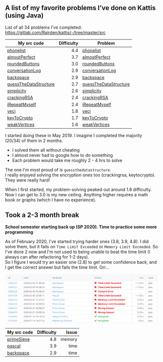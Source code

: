 ## A list of my favorite problems I've done on Kattis (using Java)

List of all 34 problems I've completed:  
https://gitlab.com/Rairden/kattis/-/tree/master/src

| My src code                                                                                                                   | Difficulty | Problem                                                         |
|-------------------------------------------------------------------------------------------------------------------------------|-----------:|-----------------------------------------------------------------|
| [phonelist](https://gitlab.com/Rairden/kattis/-/blob/master/src/phonelist/PhoneList.java)                                     |        4.4 | [phonelist](https://open.kattis.com/problems/phonelist) |
| [almostPerfect](https://gitlab.com/Rairden/kattis/-/blob/master/src/almostperfect/AlmostPerfect.java)                         |        3.7 | [almostPerfect](https://open.kattis.com/problems/almostperfect) |
| [roundedButtons](https://gitlab.com/Rairden/kattis/-/blob/master/src/roundedbuttons/RoundedButtons.java)                      |        3.0 | [roundedButtons](https://open.kattis.com/problems/roundedbuttons) |
| [conversationLog](https://gitlab.com/Rairden/kattis/-/blob/master/src/conversationlog/ConversationLog.java)                   |        2.9 | [conversationLog](https://open.kattis.com/problems/conversationlog) |
| [backspace](https://gitlab.com/Rairden/kattis/-/blob/master/src/backspace/Backspace.java)                                     |        2.9 | [backspace](https://open.kattis.com/problems/backspace) |
| [guessTheDataStructure](https://gitlab.com/Rairden/kattis/-/blob/master/src/guessthedatastructure/GuessTheDataStructure.java) |        2.7 | [guessTheDataStructure](https://open.kattis.com/problems/guessthedatastructure) |
| [simplicity](https://gitlab.com/Rairden/kattis/-/blob/master/src/simplicity/Simplicity.java)                                  |        2.6 | [simplicity](https://open.kattis.com/problems/simplicity) |
| [crackingRSA](https://gitlab.com/Rairden/kattis/-/blob/master/src/crackingrsa/CrackingRSA.java)                               |        2.4 | [crackingRSA](https://open.kattis.com/problems/crackingrsa) |
| [iRepeatMyself](https://gitlab.com/Rairden/kattis/-/blob/master/src/irepeatmyself/IRepeatMyself.java)                         |        2.4 | [iRepeatMyself](https://open.kattis.com/problems/irepeatmyself) |
| [veci](https://gitlab.com/Rairden/kattis/-/tree/master/src/veci)                                                              |        1.8 | [veci](https://open.kattis.com/problems/veci) |
| [keyToCrypto](https://gitlab.com/Rairden/kattis/-/blob/master/src/keytocrypto/KeyToCrypto.java)                               |        1.7 | [keyToCrypto](https://open.kattis.com/problems/keytocrypto) |
| [weakVertices](https://gitlab.com/Rairden/kattis/-/tree/master/src/weakvertices)                                              |        1.6 | [weakVertices](https://open.kattis.com/problems/weakvertices) |


I started doing these in May 2019. I imagine I completed the majority (20/34) of them in 2 months.  

* I solved them all without cheating
* I almost never had to google how to do something
* Each problem would take me roughly 2 - 4 hrs to solve

The one I'm most proud of is `guessthedatastructure`.  
I really enjoyed solving the encryption ones too (crackingrsa, keytocrypto). They were really hard!  

When I first started, my problem-solving peaked out around 1.8 difficulty. Now I can get to 3.0 is my new ceiling. Anything higher requires a math book or graphs (which I have no experience).  

## Took a 2-3 month break


**School semester starting back up (SP 2020). Time to practice some more programming**  

As of February 2020, I've started trying harder ones (3.8, 3.9, 4.8).  I did solve them, but it fails on `Time Limit Exceeded` or `Memory Limit Exceeded`.  So I've done 2 now and I'm not used to being unable to beat the time limit (I always can after refactoring for 1-2 days).  
So I figure I would try an easier one (2.8) to get some confidence back, and I get the correct answer but fails the time limit.  Grr...

![](/docs/limitExceeded.png)

| My src code                                                                                  | Difficulty |  Issue |
|----------------------------------------------------------------------------------------------|-----------:|-------:|
| [primeSieve](https://gitlab.com/Rairden/kattis/-/blob/master/src/primesieve/PrimeSieve.java) |        4.8 | memory |
| [pascal](https://gitlab.com/Rairden/kattis/-/blob/master/src/pascal/Pascal.java)             |        3.9 |   time |
| [backspace](https://gitlab.com/Rairden/kattis/-/blob/master/src/backspace/Backspace.java)    |        2.9 |   time |

